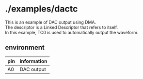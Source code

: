 # ./examples/dactc

This is an example of DAC output using DMA.  
The descriptor is a Linked Descriptor that refers to itself.  
In this example, TC0 is used to automatically output the waveform.  

## environment

| pin | information |
| -- | -- |
| A0  | DAC output |

